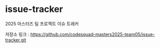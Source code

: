 # issue-tracker
2025 마스터즈 팀 프로젝트 이슈 트래커

저장소 링크 : https://github.com/codesquad-masters2025-team05/issue-tracker.git